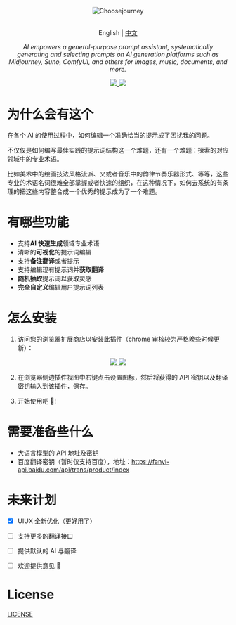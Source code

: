 <p align="center"><picture>
<img alt="Choosejourney" src="https://yanick.oss-cn-beijing.aliyuncs.com/img/README-2024-11-02-06-36-46.png">
</picture>
</p>
<p align="center">
    <br> English | <a href="README-CN.md">中文</a>
</p>
<p align="center">
    <em>AI empowers a general-purpose prompt assistant, systematically generating and selecting prompts on AI generation platforms such as Midjourney, Suno, ComfyUI, and others for images, music, documents, and more.</em>
</p>

<p align="center">

  <a href="https://chromewebstore.google.com/detail/choosejourney/lhhnmdfkkdmflpnpcngmiofcnokikmgf?authuser=0&hl=zh-CN" target="_blank">
    <img src="https://yanick.oss-cn-beijing.aliyuncs.com/img/README-2024-11-02-06-37-42.png" />
  </a>
  <a href="https://microsoftedge.microsoft.com/addons/detail/choosejourney/mfpjhghgmaicdaaljjgiglmmdjoiacga" target="_blank">
    <img src="https://yanick.oss-cn-beijing.aliyuncs.com/img/README-2024-11-02-06-37-19.png" />
  </a>
</p>

# 为什么会有这个

在各个 AI 的使用过程中，如何编辑一个准确恰当的提示成了困扰我的问题。

不仅仅是如何编写最佳实践的提示词结构这一个难题，还有一个难题：探索的对应领域中的专业术语。

比如美术中的绘画技法风格流派、又或者音乐中的韵律节奏乐器形式、等等，这些专业的术语名词很难全部掌握或者快速的组织，在这种情况下，如何去系统的有条理的把这些内容整合成一个优秀的提示成为了一个难题。

# 有哪些功能

- 支持**AI 快速生成**领域专业术语
- 清晰的**可视化**的提示词编辑
- 支持**备注翻译**或者提示
- 支持编辑现有提示词并**获取翻译**
- **随机抽取**提示词以获取灵感
- **完全自定义**编辑用户提示词列表

# 怎么安装

1. 访问您的浏览器扩展商店以安装此插件（chrome 审核较为严格晚些时候更新）：
<p align="center">

  <a href="https://chromewebstore.google.com/detail/choosejourney/lhhnmdfkkdmflpnpcngmiofcnokikmgf?authuser=0&hl=zh-CN" target="_blank">
    <img src="https://yanick.oss-cn-beijing.aliyuncs.com/img/README-2024-11-02-06-37-42.png" />
  </a>
  <a href="https://microsoftedge.microsoft.com/addons/detail/choosejourney/mfpjhghgmaicdaaljjgiglmmdjoiacga" target="_blank">
    <img src="https://yanick.oss-cn-beijing.aliyuncs.com/img/README-2024-11-02-06-37-19.png" />
  </a>
</p>

2. 在浏览器侧边插件视图中右键点击设置图标，然后将获得的 API 密钥以及翻译密钥输入到该插件，保存。

3. 开始使用吧 🎉!

# 需要准备些什么

- 大语言模型的 API 地址及密钥
- 百度翻译密钥（暂时仅支持百度），地址：https://fanyi-api.baidu.com/api/trans/product/index

# 未来计划

- [x] UIUX 全新优化（更好用了）
- [ ] 支持更多的翻译接口
- [ ] 提供默认的 AI 与翻译
- [ ] 欢迎提供意见 👏


# License

[LICENSE](./LICENSE)
